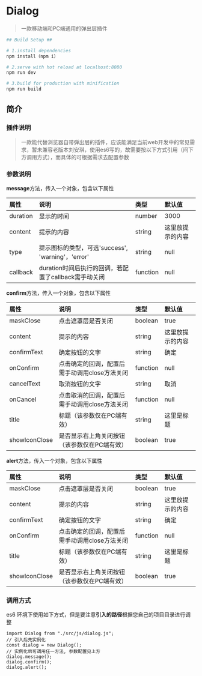 # Dialog #

>  一款移动端和PC端通用的弹出层插件

``` bash
## Build Setup ##

# 1.install dependencies
npm install（npm i）

# 2.serve with hot reload at localhost:8080
npm run dev

# 3.build for production with minification
npm run build
```

## 简介 ##
### 插件说明 ###
>一款能代替浏览器自带弹出层的插件，应该能满足当前web开发中的常见需求，暂未兼容老版本刘安琪，使用es6写的，故需要按以下方式引用（间下方调用方式），而具体的可根据需求去配置参数

### 参数说明 ###
**message**方法，传入一个对象，包含以下属性
<table width='100%'>
  <thead>
    <tr align='left'>
      <th>属性</th>
      <th>说明</th>
      <th>类型</th>
      <th>默认值</th>
    </tr>
  </thead>
  <tbody>
    <tr align='left'>
      <td>duration</td>
      <td>显示的时间</td>
      <td>number</td>
      <td>3000</td>
    </tr>
    <tr align='left'>
      <td>content</td>
      <td>提示的内容</td>
      <td>string</td>
      <td>这里放提示的内容</td>
    </tr>
    <tr align='left'>
      <td>type</td>
      <td>提示图标的类型，可选'success', 'warning'，'error'</td>
      <td>string</td>
      <td>null</td>
    </tr>
    <tr align='left'>
      <td>callback</td>
      <td>duration时间后执行的回调，若配置了callback需手动关闭</td>
      <td>function</td>
      <td>null</td>
    </tr>
  </tbody>
</table>

**confirm**方法，传入一个对象，包含以下属性
<table width='100%'>
  <thead>
    <tr align='left'>
      <th>属性</th>
      <th>说明</th>
      <th>类型</th>
      <th>默认值</th>
    </tr>
  </thead>
  <tbody>
    <tr align='left'>
      <td>maskClose</td>
      <td>点击遮罩层是否关闭</td>
      <td>boolean</td>
      <td>true</td>
    </tr>
    <tr align='left'>
      <td>content</td>
      <td>提示的内容</td>
      <td>string</td>
      <td>这里放提示的内容</td>
    </tr>
    <tr align='left'>
      <td>confirmText</td>
      <td>确定按钮的文字</td>
      <td>string</td>
      <td>确定</td>
    </tr>
    <tr align='left'>
      <td>onConfirm</td>
      <td>点击确定的回调，配置后需手动调用close方法关闭</td>
      <td>function</td>
      <td>null</td>
    </tr>
    <tr align='left'>
      <td>cancelText</td>
      <td>取消按钮的文字</td>
      <td>string</td>
      <td>取消</td>
    </tr>
    <tr align='left'>
      <td>onCancel</td>
      <td>点击取消的回调，配置后需手动调用close方法关闭</td>
      <td>function</td>
      <td>null</td>
    </tr>
    <tr align='left'>
      <td>title</td>
      <td>标题（该参数仅在PC端有效）</td>
      <td>string</td>
      <td>这里是标题</td>
    </tr>
    <tr align='left'>
      <td>showIconClose</td>
      <td>是否显示右上角关闭按钮（该参数仅在PC端有效）</td>
      <td>boolean</td>
      <td>true</td>
    </tr>
  </tbody>
</table>

**alert**方法，传入一个对象，包含以下属性
<table width='100%'>
  <thead>
    <tr align='left'>
      <th>属性</th>
      <th>说明</th>
      <th>类型</th>
      <th>默认值</th>
    </tr>
  </thead>
  <tbody>
    <tr align='left'>
      <td>maskClose</td>
      <td>点击遮罩层是否关闭</td>
      <td>boolean</td>
      <td>true</td>
    </tr>
    <tr align='left'>
      <td>content</td>
      <td>提示的内容</td>
      <td>string</td>
      <td>这里放提示的内容</td>
    </tr>
    <tr align='left'>
      <td>confirmText</td>
      <td>确定按钮的文字</td>
      <td>string</td>
      <td>确定</td>
    </tr>
    <tr align='left'>
      <td>onConfirm</td>
      <td>点击确定的回调，配置后需手动调用close方法关闭</td>
      <td>function</td>
      <td>null</td>
    </tr>
    <tr align='left'>
      <td>title</td>
      <td>标题（该参数仅在PC端有效）</td>
      <td>string</td>
      <td>这里是标题</td>
    </tr>
    <tr align='left'>
      <td>showIconClose</td>
      <td>是否显示右上角关闭按钮（该参数仅在PC端有效）</td>
      <td>boolean</td>
      <td>true</td>
    </tr>
  </tbody>
</table>

### 调用方式 ###
es6 环境下使用如下方式，但是要注意**引入的路径**根据您自己的项目目录进行调整
```
import Dialog from "./src/js/dialog.js";
// 引入后先实例化
const dialog = new Dialog();
// 实例化后可调用任一方法, 参数配置见上方
dialog.message();
dialog.confirm();
dialog.alert();
```